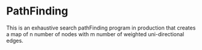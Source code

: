 # PathFinding
This is an exhaustive search pathFinding program in production that creates a map of n number of nodes with m number of weighted uni-directional edges.
